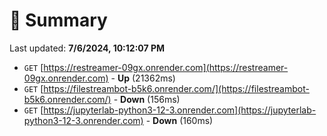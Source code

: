 # 📖 Summary
Last updated: **7/6/2024, 10:12:07 PM**

- `GET` [https://restreamer-09gx.onrender.com](https://restreamer-09gx.onrender.com) - **Up** (21362ms)
- `GET` [https://filestreambot-b5k6.onrender.com/](https://filestreambot-b5k6.onrender.com/) - **Down** (156ms)
- `GET` [https://jupyterlab-python3-12-3.onrender.com](https://jupyterlab-python3-12-3.onrender.com) - **Down** (160ms)
